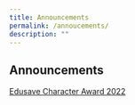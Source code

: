 ```yaml
---
title: Announcements
permalink: /annoucements/
description: ""
---
```

## Announcements

[Edusave Character Award 2022](https://chijourladyofgoodcounsel.moe.edu.sg/qql/slot/u684/Annoucements/2022%20ECHA%20Information.pdf)




